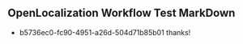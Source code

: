 ## OpenLocalization Workflow Test MarkDown
* b5736ec0-fc90-4951-a26d-504d71b85b01 thanks!

<!--HONumber=Aug16_HO4-->



